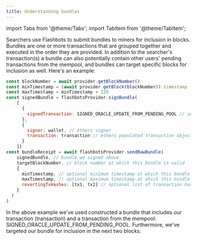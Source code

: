 ```yaml
---
title: Understanding bundles
---
```


import Tabs from '@theme/Tabs';
import TabItem from '@theme/TabItem';

Searchers use Flashbots to submit bundles to miners for inclusion in blocks. Bundles are one or more transactions that are grouped together and executed in the order they are provided. In addition to the searcher's transaction(s) a bundle can also potentially contain other users' pending transactions from the mempool, and bundles can target specific blocks for inclusion as well. Here's an example:

```js
const blockNumber = await provider.getBlockNumber()
const minTimestamp = (await provider.getBlock(blockNumber)).timestamp
const maxTimestamp = minTimestamp + 120
const signedBundle = flashbotsProvider.signBundle(
    [
      {
        signedTransaction: SIGNED_ORACLE_UPDATE_FROM_PENDING_POOL // serialized signed transaction hex
      },
      {
        signer: wallet, // ethers signer
        transaction: transaction // ethers populated transaction object
      }
    ])
const bundleReceipt = await flashbotsProvider.sendRawBundle(
    signedBundle, // bundle we signed above
    targetBlockNumber, // block number at which this bundle is valid
    {
      minTimestamp, // optional minimum timestamp at which this bundle is valid (inclusive)
      maxTimestamp, // optional maximum timestamp at which this bundle is valid (inclusive)
      revertingTxHashes: [tx1, tx2] // optional list of transaction hashes allowed to revert. Without specifying here, any revert invalidates the entire bundle.
    }
  )
)
```

In the above example we've used constructed a bundle that includes our transaction (transaction) and a transaction from the mempool: SIGNED_ORACLE_UPDATE_FROM_PENDING_POOL. Furthermore, we've targeted our bundle for inclusion in the next two blocks.